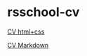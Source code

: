 # rsschool-cv
[CV html+css](https://biraeusova.github.io/rsschool-cv/)

[CV Markdown](https://biraeusova.github.io/rsschool-cv/cv)
